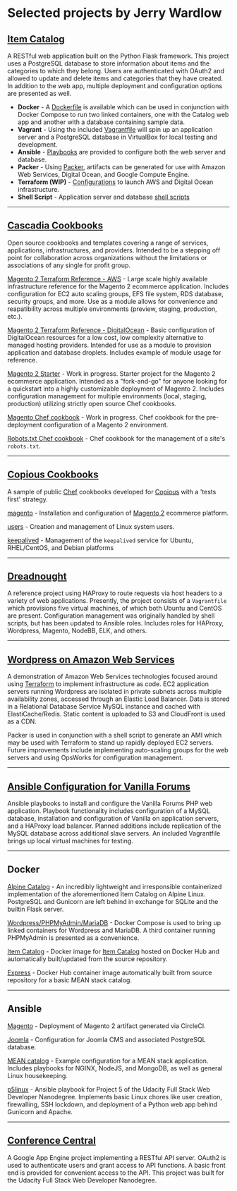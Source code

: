 # Selected projects by Jerry Wardlow


[Item Catalog ](https://github.com/jerrywardlow/p3catalog)
---
A RESTful web application built on the Python Flask framework.
This project uses a PostgreSQL database to store information about items and the categories to which they belong.
Users are authenticated with OAuth2 and allowed to update and delete items and categories that they have created.
In addition to the web app, multiple deployment and configuration options are presented as well.

* **Docker** - A [Dockerfile](https://github.com/jerrywardlow/p3catalog/blob/master/Dockerfile) is available which can be used in conjunction with Docker Compose to run two linked containers, one with the Catalog web app and another with a database containing sample data.
* **Vagrant** - Using the included [Vagrantfile](https://github.com/jerrywardlow/p3catalog/blob/master/Vagrantfile) will spin up an application server and a PostgreSQL database in VirtualBox for local testing and development.
* **Ansible** - [Playbooks](https://github.com/jerrywardlow/p3catalog/tree/master/provision/ansible) are provided to configure both the web server and database.
* **Packer** - Using [Packer](https://github.com/jerrywardlow/p3catalog/tree/master/provision/packer), artifacts can be generated for use with Amazon Web Services, Digital Ocean, and Google Compute Engine.
* **Terraform (WIP)** - [Configurations](https://github.com/jerrywardlow/p3catalog/tree/master/provision/terraform) to launch AWS and Digital Ocean infrastructure.
* **Shell Script** - Application server and database [shell scripts](https://github.com/jerrywardlow/p3catalog/tree/master/provision/shell)

***
[Cascadia Cookbooks](https://github.com/cascadia-cookbooks)
---
Open source cookbooks and templates covering a range of services, applications, infrastructures, and providers. Intended to be a stepping off point for collaboration across organizations without the limitations or associations of any single for profit group.

[Magento 2 Terraform Reference - AWS](https://github.com/cascadia-cookbooks/magento2-terraform-aws) - Large scale highly available infrastructure reference for the Magento 2 ecommerce application. Includes configuration for EC2 auto scaling groups, EFS file system, RDS database, security groups, and more. Use as a module allows for convenience and reapatibility across multiple environments (preview, staging, production, etc.).

[Magento 2 Terraform Reference - DigitalOcean](https://github.com/cascadia-cookbooks/magento2-terraform-digitalocean) - Basic configuration of DigitalOcean resources for a low cost, low complexity alternative to managed hosting providers. Intended for use as a module to provision application and database droplets. Includes example of module usage for reference.

[Magento 2 Starter](https://github.com/cascadia-cookbooks/magento2-starter) - Work in progress. Starter project for the Magento 2 ecommerce application. Intended as a "fork-and-go" for anyone looking for a quickstart into a highly customizable deployment of Magento 2. Includes configuration management for multiple environments (local, staging, production) utilizing strictly open source Chef cookbooks.

[Magento Chef cookbook](https://github.com/cascadia-cookbooks/magento) - Work in progress. Chef cookbook for the pre-deployment configuration of a Magento 2 environment.

[Robots.txt Chef cookbook](https://github.com/cascadia-cookbooks/robots) - Chef cookbook for the management of a site's `robots.txt`.

***
[Copious Cookbooks](https://github.com/copious-cookbooks)
---
A sample of public [Chef](https://www.chef.io/chef/) cookbooks developed for [Copious](https://github.com/copious) with a 'tests first' strategy.

[magento](https://github.com/copious-cookbooks/magento) - Installation and configuration of [Magento 2](http://devdocs.magento.com/) ecommerce platform.

[users](https://github.com/copious-cookbooks/users) - Creation and management of Linux system users.

[keepalived](https://github.com/copious-cookbooks/keepalived) - Management of the `keepalived` service for Ubuntu, RHEL/CentOS, and Debian platforms

***
[Dreadnought](https://github.com/jerrywardlow/devops-playground/tree/master/dreadnought)
---
A reference project using HAProxy to route requests via host headers to a variety of web applications. Presently, the project consists of a `Vagrantfile` which provisions five virtual machines, of which both Ubuntu and CentOS are present. Configuration management was originally handled by shell scripts, but has been updated to Ansible roles. Includes roles for HAProxy, Wordpress, Magento, NodeBB, ELK, and others.

***
[Wordpress on Amazon Web Services ](https://github.com/jerrywardlow/devops-playground/tree/master/terraform-wordpress-cloud)
---
A demonstration of Amazon Web Services technologies focused around using [Terraform](https://www.terraform.io/) to implement infrastructure as code. EC2 application servers running Wordpress are isolated in private subnets across multiple availability zones, accessed through an Elastic Load Balancer. Data is stored in a Relational Database Service MySQL instance and cached with ElastiCache/Redis. Static content is uploaded to S3 and CloudFront is used as a CDN.

Packer is used in conjunction with a shell script to generate an AMI which may be used with Terraform to stand up rapidly deployed EC2 servers. Future improvements include implementing auto-scaling groups for the web servers and using OpsWorks for configuration management.
***
[Ansible Configuration for Vanilla Forums ](https://github.com/jerrywardlow/vanilla-qa)
---
Ansible playbooks to install and configure the Vanilla Forums PHP web application. Playbook functionality includes configuration of a MySQL database, installation and configuration of Vanilla on application servers, and a HAProxy load balancer. Planned additions include replication of the MySQL database across additional slave servers. An included Vagrantfile brings up local virtual machines for testing.
***
Docker
---

[Alpine Catalog](https://github.com/jerrywardlow/docker-playground/blob/master/alpine-catalog/Dockerfile) - An incredibly lightweight and irresponsible containerized implementation of the aforementioned Item Catalog on Alpine Linux. PostgreSQL and Gunicorn are left behind in exchange for SQLite and the builtin Flask server.

[Wordpress/PHPMyAdmin/MariaDB](https://github.com/jerrywardlow/docker-playground/blob/master/wppma/docker-compose.yml) - Docker Compose is used to bring up linked containers for Wordpress and MariaDB. A third container running PHPMyAdmin is presented as a convenience.

[Item Catalog](https://hub.docker.com/r/jerrywardlow/p3catalog/) - Docker image for [Item Catalog](https://github.com/jerrywardlow/p3catalog) hosted on Docker Hub and automatically built/updated from the source repository.

[Express](https://hub.docker.com/r/jerrywardlow/express-catalog/) - Docker Hub container image automatically built from source repository for a basic MEAN stack catalog.
***
Ansible
---

[Magento](https://github.com/jerrywardlow/devops-playground/tree/master/ansible-magento) - Deployment of Magento 2 artifact generated via CircleCI.

[Joomla](https://github.com/jerrywardlow/devops-playground/tree/master/ansible-joomla) - Configuration for Joomla CMS and associated PostgreSQL database.

[MEAN catalog](https://github.com/jerrywardlow/meansible) - Example configuration for a MEAN stack application. Includes playbooks for NGINX, NodeJS, and MongoDB, as well as general Linux housekeeping.

[p5linux](https://github.com/jerrywardlow/p5linux) - Ansible playbook for Project 5 of the Udacity Full Stack Web Developer Nanodegree. Implements basic Linux chores like user creation, firewalling, SSH lockdown, and deployment of a Python web app behind Gunicorn and Apache.
***
[Conference Central ](https://github.com/jerrywardlow/p4conference)
---

A Google App Engine project implementing a RESTful API server. OAuth2 is used to authenticate users and grant access to API functions. A basic front end is provided for convenient access to the API. This project was built for the Udacity Full Stack Web Developer Nanodegree.
